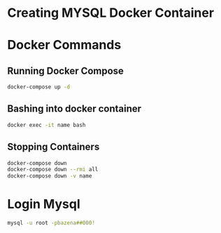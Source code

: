 # Creating MYSQL Docker Container


# Docker Commands

## Running Docker Compose
```bash
docker-compose up -d
```

## Bashing into docker container

```bash
docker exec -it name bash
```

## Stopping Containers
```bash
docker-compose down
docker-compose down --rmi all
docker-compose down -v name
```

# Login Mysql

```bash
mysql -u root -pbazena##000!
```